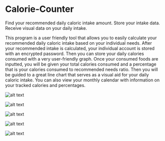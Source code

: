 # Calorie-Counter
Find your recommended daily caloric intake amount. Store your intake data. Receive visual data on your daily intake.

This program is a user friendly tool that allows you to easily calculate your recommended daily caloric intake based on your individual needs.
After your recommended intake is calculated, your individual account is stored with an encrypted password. Then you can store
your daily calories consumed with a very user-friendly graph. Once your consumed foods are inputted, you will be given your total
calories consumed and a percentage that is your calories consumed to recommended needs ratio. Then you will be guided to a great
line chart that serves as a visual aid for your daily caloric intake. You can also view your monthly calendar with information on
your tracked calories and percentages.


![alt text](https://i.imgur.com/i7oghfj.png?2)

![alt text](https://i.imgur.com/WkSwfSR.png)

![alt text](https://i.imgur.com/sMERWCa.png)

![alt text](https://i.imgur.com/9xWUxAw.png)

![alt text](https://i.imgur.com/4Qaxxb1.png)
